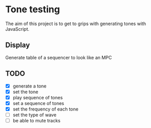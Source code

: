 # Tone testing

The aim of this project is to get to grips with generating tones with JavaScript.

## Display

Generate table of a sequencer to look like an MPC

## TODO

- [x] generate a tone
- [x] set the tone
- [x] play sequence of tones
- [x] set a sequence of tones
- [x] set the frequency of each tone
- [ ] set the type of wave
- [ ] be able to mute tracks
